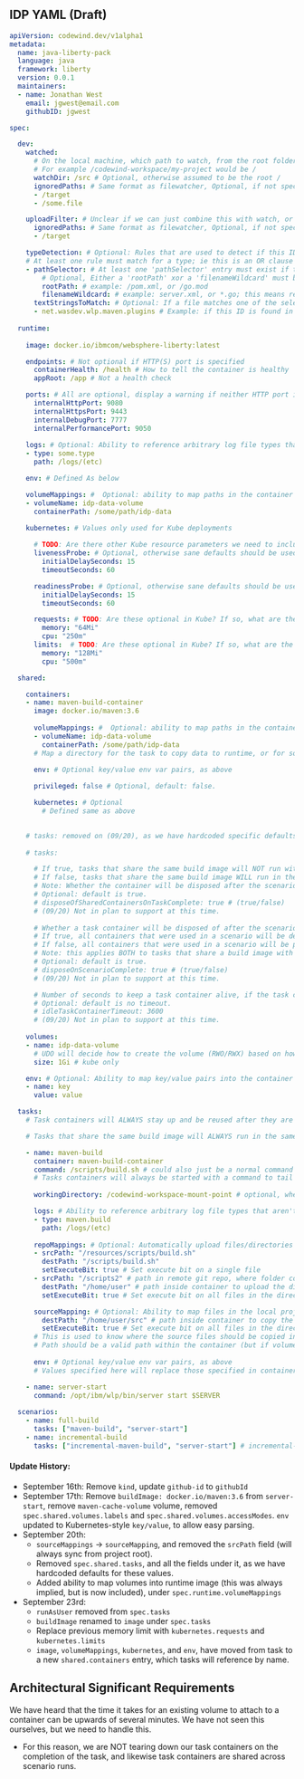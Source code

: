 ## IDP YAML (Draft)

```yaml
apiVersion: codewind.dev/v1alpha1
metadata: 
  name: java-liberty-pack
  language: java 
  framework: liberty 
  version: 0.0.1 
  maintainers:  
  - name: Jonathan West
    email: jgwest@email.com
    githubID: jgwest

spec:

  dev: 
    watched:
      # On the local machine, which path to watch, from the root folder of the project.
      # For example /codewind-workspace/my-project would be /
      watchDir: /src # Optional, otherwise assumed to be the root /
      ignoredPaths: # Same format as filewatcher, Optional, if not specified then no excludes.
      - /target
      - /some.file

    uploadFilter: # Unclear if we can just combine this with watch, or if it needs to be separate
      ignoredPaths: # Same format as filewatcher, Optional, if not specified then no excludes.
      - /target

    typeDetection: # Optional: Rules that are used to detect if this IDP is applicable to a given project (eg OpenLiberty IDP for an OpenLiberty-based app)
    # At least one rule must match for a type; ie this is an OR clause list, not an AND clause list.
    - pathSelector: # At least one 'pathSelector' entry must exist if typeDetection is specified
        # Optional, Either a 'rootPath' xor a 'filenameWildcard' must be specified
        rootPath: # example: /pom.xml, or /go.mod
        filenameWildcard: # example: server.xml, or *.go; this means recursively walk a project and look for filenames that match this pattern. Same pattern style as filewatcher.
      textStringsToMatch: # Optional: If a file matches one of the selectors, then look for at least one of these strings (ie OR clause list, not AND clause list). 
      - net.wasdev.wlp.maven.plugins # Example: if this ID is found in the file, then this IDP should be considered to be applicable to the project
    
  runtime:
    
    image: docker.io/ibmcom/websphere-liberty:latest

    endpoints: # Not optional if HTTP(S) port is specified
      containerHealth: /health # How to tell the container is healthy
      appRoot: /app # Not a health check

    ports: # All are optional, display a warning if neither HTTP port is specified
      internalHttpPort: 9080 
      internalHttpsPort: 9443
      internalDebugPort: 7777
      internalPerformancePort: 9050
      
    logs: # Optional: Ability to reference arbitrary log file types that aren't included in container stderr/stdout
    - type: some.type
      path: /logs/(etc)

    env: # Defined As below

    volumeMappings: #  Optional: ability to map paths in the container to persistent volume paths
    - volumeName: idp-data-volume
      containerPath: /some/path/idp-data

    kubernetes: # Values only used for Kube deployments
    
      # TODO: Are there other Kube resource parameters we need to include here? securityContext? (cluster) role bindings?
      livenessProbe: # Optional, otherwise sane defaults should be used
        initialDelaySeconds: 15
        timeoutSeconds: 60

      readinessProbe: # Optional, otherwise sane defaults should be used
        initialDelaySeconds: 15
        timeoutSeconds: 60

      requests: # TODO: Are these optional in Kube? If so, what are the defaults?
        memory: "64Mi"
        cpu: "250m"
      limits:  # TODO: Are these optional in Kube? If so, what are the defaults?
        memory: "128Mi"
        cpu: "500m"

  shared:

    containers:
    - name: maven-build-container
      image: docker.io/maven:3.6
      
      volumeMappings: #  Optional: ability to map paths in the container to persistent volume paths
      - volumeName: idp-data-volume
        containerPath: /some/path/idp-data
      # Map a directory for the task to copy data to runtime, or for some other arbitrary purpose
  
      env: # Optional key/value env var pairs, as above

      privileged: false # Optional, default: false.

      kubernetes: # Optional
        # Defined same as above

    
    # tasks: removed on (09/20), as we have hardcoded specific defaults for these, at this time. See 'Tasks' below.
    
    # tasks: 

      # If true, tasks that share the same build image will NOT run within the same container during a scenario.
      # If false, tasks that share the same build image WILL run in the same container during a scenario.
      # Note: Whether the container will be disposed after the scenario has completed is determined by disposeOnScenarioComplete.
      # Optional: default is true.
      # disposeOfSharedContainersOnTaskComplete: true # (true/false) 
      # (09/20) Not in plan to support at this time.
      
      # Whether a task container will be disposed of after the scenario has completed.
      # If true, all containers that were used in a scenario will be destroyed once the scenario ends. 
      # If false, all containers that were used in a scenario will be preserved for the next run.
      # Note: this applies BOTH to tasks that share a build image with another task, and those that don't.
      # Optional: default is true.
      # disposeOnScenarioComplete: true # (true/false) 
      # (09/20) Not in plan to support at this time.

      # Number of seconds to keep a task container alive, if the task container is not invoked during that period.
      # Optional: default is no timeout.
      # idleTaskContainerTimeout: 3600 
      # (09/20) Not in plan to support at this time.
    
    volumes: 
    - name: idp-data-volume 
      # UDO will decide how to create the volume (RWO/RWX) based on how many tasks reference the container (if >1, then RWX)
      size: 1Gi # kube only

    env: # Optional: Ability to map key/value pairs into the container as environment variables, shared between both runtime and tasks
    - name: key
      value: value

  tasks:
    # Task containers will ALWAYS stay up and be reused after they are used (eg they will never be disposed of after a single use).

    # Tasks that share the same build image will ALWAYS run in the same container during a scenario.

    - name: maven-build
      container: maven-build-container
      command: /scripts/build.sh # could also just be a normal command ala `mvn clean package`
      # Tasks containers will always be started with a command to tail -f /dev/null, so that they persist. The actual tasks themselves will be run w/ kubectl exec
      
      workingDirectory: /codewind-workspace-mount-point # optional, where in the container to run the command

      logs: # Ability to reference arbitrary log file types that aren't included in container stderr/stdout
      - type: maven.build
        path: /logs/(etc)
    
      repoMappings: # Optional: Automatically upload files/directories from the IDP repo to a container on/before startup
      - srcPath: "/resources/scripts/build.sh"
        destPath: "/scripts/build.sh"
        setExecuteBit: true # Set execute bit on a single file
      - srcPath: "/scripts2" # path in remote git repo, where folder containing "idp.yaml" is /
        destPath: "/home/user" # path inside container to upload the directory
        setExecuteBit: true # Set execute bit on all files in the directory (required for windows local, git repos without execute, http serving)

      sourceMapping: # Optional: Ability to map files in the local project directory (eg the user's current working dir)` into the container
        destPath: "/home/user/src" # path inside container to copy the folder
        setExecuteBit: true # Set execute bit on all files in the directory
      # This is used to know where the source files should be copied into the container, might be useful for other scenarios like customization
      # Path should be a valid path within the container (but if volumes are mapped into paths in the container, you can use those volume paths)
              
      env: # Optional key/value env var pairs, as above
      # Values specified here will replace those specified in container, if there is an overlap.

    - name: server-start
      command: /opt/ibm/wlp/bin/server start $SERVER 
      
  scenarios:
    - name: full-build
      tasks: ["maven-build", "server-start"]
    - name: incremental-build
      tasks: ["incremental-maven-build", "server-start"] # incremental-maven-build not actually defined in this sample

```

#### Update History:
- September 16th: Remove `kind`, update `github-id` to `githubId`
- September 17th: Remove `buildImage: docker.io/maven:3.6` from `server-start`, remove `maven-cache-volume` volume, removed `spec.shared.volumes.labels` and `spec.shared.volumes.accessModes`. `env` updated to Kubernetes-style `key/value`, to allow easy parsing.
- September 20th: 
  - `sourceMappings` -> `sourceMapping`, and removed the `srcPath` field (will always sync from project root).
  - Removed `spec.shared.tasks`, and all the fields under it, as we have hardcoded defaults for these values.
  - Added ability to map volumes into runtime image (this was always implied, but is now included), under `spec.runtime.volumeMappings`
- September 23rd:
  - `runAsUser` removed from `spec.tasks`
  - `buildImage` renamed to `image` under `spec.tasks`
  - Replace previous memory limit with `kubernetes.requests` and `kubernetes.limits`
  - `image`, `volumeMappings`, `kubernetes`, and `env`, have moved from task to a new `shared.containers` entry, which tasks will reference by name.
  
## Architectural Significant Requirements
  
We have heard that the time it takes for an existing volume to attach to a container can be upwards of several minutes. We have not seen this ourselves, but we need to handle this. 
- For this reason, we are NOT tearing down our task containers on the completion of the task, and likewise task containers are shared across scenario runs.
  
